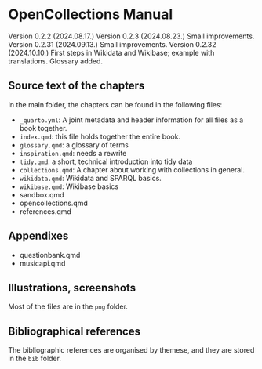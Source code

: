 # OpenCollections Manual

Version 0.2.2 (2024.08.17.)
Version 0.2.3 (2024.08.23.) Small improvements.
Version 0.2.31 (2024.09.13.) Small improvements.
Version 0.2.32 (2024.10.10.) First steps in Wikidata and Wikibase; example with translations. Glossary added.


## Source text of the chapters

In the main folder, the chapters can be found in the following files:

- `_quarto.yml`: A joint metadata and header information for all files as a book together.
- `index.qmd`: this file holds together the entire book.
- `glossary.qmd`: a glossary of terms
- `inspiration.qmd`: needs a rewrite
- `tidy.qmd`: a short, technical introduction into tidy data
- `collections.qmd`: A chapter about working with collections in general.
- `wikidata.qmd`: Wikidata and SPARQL basics.
- `wikibase.qmd`: Wikibase basics
- sandbox.qmd
- opencollections.qmd
- references.qmd

## Appendixes

-   questionbank.qmd 
-   musicapi.qmd

## Illustrations, screenshots

Most of the files are in the `png` folder.

## Bibliographical references

The bibliographic references are organised by themese, and they are stored in the `bib` folder.
